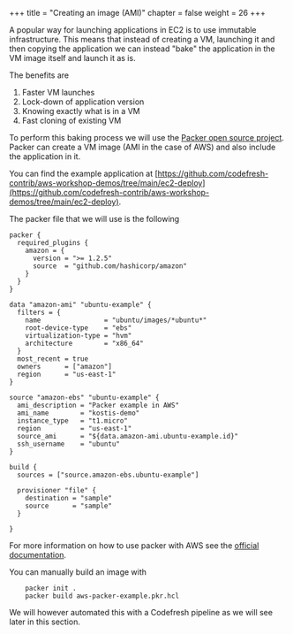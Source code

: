 +++
title = "Creating an image (AMI)"
chapter = false
weight = 26
+++

A popular way for launching applications in EC2 is to use immutable infrastructure. This means that instead of creating a VM, launching it and then copying the application we can instead "bake" the application in the VM image itself and launch it as is.

The benefits are

1. Faster VM launches
1. Lock-down of application version
1. Knowing exactly what is in a VM
1. Fast cloning of existing VM

To perform this baking process we will use the [Packer open source project](https://www.packer.io/). Packer can create a VM image (AMI in the case of AWS) and also include the
application in it.

You can find the example application at [https://github.com/codefresh-contrib/aws-workshop-demos/tree/main/ec2-deploy](https://github.com/codefresh-contrib/aws-workshop-demos/tree/main/ec2-deploy).

The packer file that we will use is the following

```hcl
packer {
  required_plugins {
    amazon = {
      version = ">= 1.2.5"
      source  = "github.com/hashicorp/amazon"
    }
  }
}

data "amazon-ami" "ubuntu-example" {
  filters = {
    name                = "ubuntu/images/*ubuntu*"
    root-device-type    = "ebs"
    virtualization-type = "hvm"
    architecture        = "x86_64"
  }
  most_recent = true
  owners      = ["amazon"]
  region      = "us-east-1"
}

source "amazon-ebs" "ubuntu-example" {
  ami_description = "Packer example in AWS"
  ami_name        = "kostis-demo"
  instance_type   = "t1.micro"
  region          = "us-east-1"
  source_ami      = "${data.amazon-ami.ubuntu-example.id}"
  ssh_username    = "ubuntu"
}

build {
  sources = ["source.amazon-ebs.ubuntu-example"]

  provisioner "file" {
    destination = "sample"
    source      = "sample"
  }

}
```

For more information on how to use packer with AWS see the [official documentation](https://developer.hashicorp.com/packer/plugins/builders/amazon/ebs).

You can manually build an image with


```shell
	packer init .
	packer build aws-packer-example.pkr.hcl
```

We will however automated this with a Codefresh pipeline as we will see later in this section.



